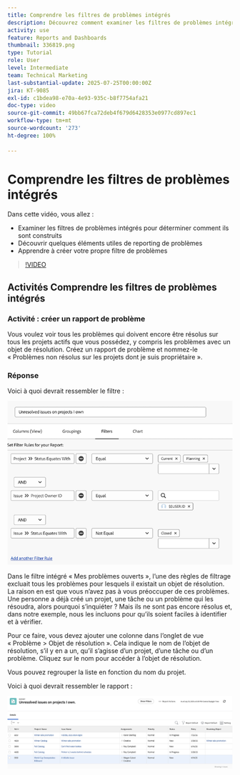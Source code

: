 ```yaml
---
title: Comprendre les filtres de problèmes intégrés
description: Découvrez comment examiner les filtres de problèmes intégrés pour déterminer comment ils sont construits et créer votre propre filtre de problèmes dans Workfront.
activity: use
feature: Reports and Dashboards
thumbnail: 336819.png
type: Tutorial
role: User
level: Intermediate
team: Technical Marketing
last-substantial-update: 2025-07-25T00:00:00Z
jira: KT-9085
exl-id: c1bdea98-e70a-4e93-935c-b8f7754afa21
doc-type: video
source-git-commit: 49bb67fca72deb4f679d6428353e0977cd897ec1
workflow-type: tm+mt
source-wordcount: '273'
ht-degree: 100%

---
```


# Comprendre les filtres de problèmes intégrés

Dans cette vidéo, vous allez :

* Examiner les filtres de problèmes intégrés pour déterminer comment ils sont construits
* Découvrir quelques éléments utiles de reporting de problèmes
* Apprendre à créer votre propre filtre de problèmes

>[!VIDEO](https://video.tv.adobe.com/v/3412678/?quality=12&learn=on&captions=fre_fr)


## Activités Comprendre les filtres de problèmes intégrés


### Activité : créer un rapport de problème

Vous voulez voir tous les problèmes qui doivent encore être résolus sur tous les projets actifs que vous possédez, y compris les problèmes avec un objet de résolution. Créez un rapport de problème et nommez-le « Problèmes non résolus sur les projets dont je suis propriétaire ».

### Réponse

Voici à quoi devrait ressembler le filtre :

![Image de l’écran permettant de créer un filtre de problèmes.](assets/opening-built-in-issue-filters-1.png)

Dans le filtre intégré « Mes problèmes ouverts », l’une des règles de filtrage excluait tous les problèmes pour lesquels il existait un objet de résolution. La raison en est que vous n’avez pas à vous préoccuper de ces problèmes. Une personne a déjà créé un projet, une tâche ou un problème qui les résoudra, alors pourquoi s’inquiéter ? Mais ils ne sont pas encore résolus et, dans notre exemple, nous les incluons pour qu’ils soient faciles à identifier et à vérifier.

Pour ce faire, vous devez ajouter une colonne dans l’onglet de vue « Problème > Objet de résolution ». Cela indique le nom de l’objet de résolution, s’il y en a un, qu’il s’agisse d’un projet, d’une tâche ou d’un problème. Cliquez sur le nom pour accéder à l’objet de résolution.

Vous pouvez regrouper la liste en fonction du nom du projet.

Voici à quoi devrait ressembler le rapport :

![Image d’un rapport de problème.](assets/opening-built-in-issue-filters-2.png)
